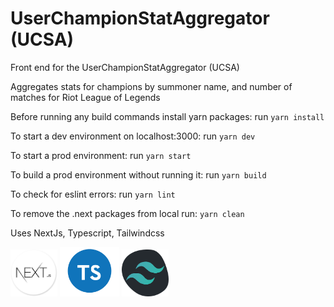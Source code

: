 # UserChampionStatAggregator (UCSA)

Front end for the UserChampionStatAggregator (UCSA)

Aggregates stats for champions by summoner name, and number of matches for Riot League of Legends

Before running any build commands install yarn packages:
run `yarn install`

To start a dev environment on localhost:3000:
run `yarn dev`

To start a prod environment:
run `yarn start`

To build a prod environment without running it:
run `yarn build`

To check for eslint errors:
run `yarn lint`

To remove the .next packages from local run:
`yarn clean`

Uses NextJs, Typescript, Tailwindcss

<p float="left">
  <img src="./readmerss/nextjs-rounded.png" alt="Nextjs icon" style="width:75px;"/>
  <img src="./readmerss/ts-rounded.png" alt="Nextjs icon" style="width:95px;"/>
  <img src="./readmerss/tailwind-rounded.png" alt="Nextjs icon" style="width:75px;"/>
</p>
